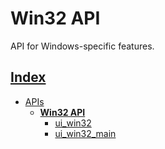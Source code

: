 # Win32 API

API for Windows-specific features.

## [Index](../../README.md)
- [APIs](../README.md)
  - **[Win32 API](./README.md)**
    - [ui_win32](./ui_win32.md)
    - [ui_win32_main](./ui_win32_main.md)
